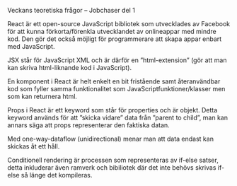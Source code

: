 Veckans teoretiska frågor – Jobchaser del 1

React är ett open-source JavaScript bibliotek som utvecklades av Facebook för att kunna förkorta/förenkla utvecklandet av onlineappar med mindre kod.
	Den gör det också möjligt för programmerare att skapa appar enbart med JavaScript.

JSX står för JavaScript XML och är därför en ”html-extension” (gör att man kan skriva html-liknande kod i JavaScript).

En komponent i React är helt enkelt en bit fristående samt återanvändbar kod som fyller samma funktionalitet som JavaScriptfunktioner/klasser men som kan returnera html.

Props i React är ett keyword som står för properties och är objekt. 
Detta keyword används för att ”skicka vidare” data från ”parent to child”, man kan annars säga att props representerar den faktiska datan.

Med one-way-dataflow (unidirectional) menar man att data endast kan skickas åt ett håll.

Conditionell rendering är processen som representeras av if-else satser, detta inkluderar även ramverk och bibiliotek där det inte behövs skrivas if-else så länge det kompileras.